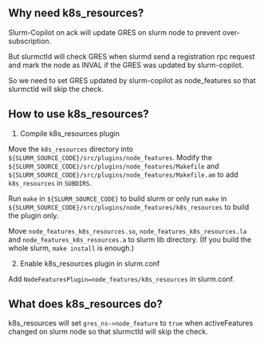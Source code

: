 ## Why need k8s_resources?

Slurm-Copilot on ack will update GRES on slurm node to prevent over-subscription.

But slurmctld will check GRES when slurmd send a registration rpc request and mark
the node as INVAL if the GRES was updated by slurm-copilot.

So we need to set GRES updated by slurm-copilot as node_features so that slurmctld will
skip the check.

## How to use k8s_resources?

1. Compile k8s_resources plugin

Move the `k8s_resources` directory into `${SLURM_SOURCE_CODE}/src/plugins/node_features`.
Modify the `${SLURM_SOURCE_CODE}/src/plugins/node_features/Makefile` and 
`${SLURM_SOURCE_CODE}/src/plugins/node_features/Makefile.am` to add `k8s_resources` 
in `SUBDIRS`.

Run `make` in `${SLURM_SOURCE_CODE}` to build slurm or only run `make` in  
`${SLURM_SOURCE_CODE}/src/plugins/node_features/k8s_resources` to build the plugin only.

Move `node_features_k8s_resources.so`, `node_features_k8s_resources.la` and 
`node_features_k8s_resources.a` to slurm lib directory. (If you build the whole slurm, `make install`
is enough.)

2. Enable k8s_resources plugin in slurm.conf

Add `NodeFeaturesPlugin=node_features/k8s_resources` in slurm.conf.

## What does k8s_resources do?

k8s_resources will set `gres_ns->node_feature` to `true` when activeFeatures changed on slurm node
so that slurmctld will skip the check.
